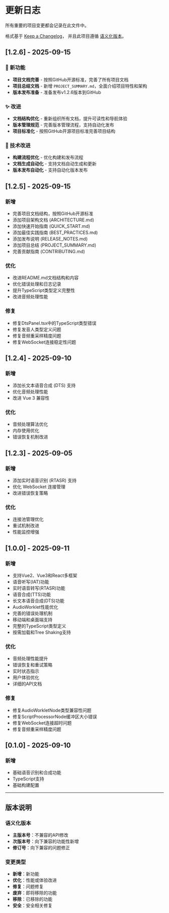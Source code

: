# 更新日志

所有重要的项目变更都会记录在此文件中。

格式基于 [Keep a Changelog](https://keepachangelog.com/zh-CN/1.0.0/)，
并且此项目遵循 [语义化版本](https://semver.org/spec/v2.0.0.html)。

## [1.2.6] - 2025-09-15

### 🎉 新功能
- **项目文档完善** - 按照GitHub开源标准，完善了所有项目文档
- **项目总结文档** - 新增 `PROJECT_SUMMARY.md`，全面介绍项目特性和架构
- **版本发布准备** - 准备发布v1.2.6版本到GitHub

### ✨ 改进
- **文档结构优化** - 重新组织所有文档，提升可读性和导航体验
- **版本管理规范** - 完善版本管理流程，支持自动化发布
- **项目标准化** - 按照GitHub开源项目标准完善项目结构

### 🔧 技术改进
- **构建流程优化** - 优化构建和发布流程
- **文档生成自动化** - 支持文档自动生成和更新
- **版本发布自动化** - 支持自动化版本发布

## [1.2.5] - 2025-09-15

### 新增
- 完善项目文档结构，按照GitHub开源标准
- 添加项目架构文档 (ARCHITECTURE.md)
- 添加快速开始指南 (QUICK_START.md)
- 添加最佳实践指南 (BEST_PRACTICES.md)
- 添加发布说明 (RELEASE_NOTES.md)
- 添加项目总结 (PROJECT_SUMMARY.md)
- 完善贡献指南 (CONTRIBUTING.md)

### 优化
- 改进README.md文档结构和内容
- 优化错误处理和日志记录
- 提升TypeScript类型定义完整性
- 改进音频处理性能

### 修复
- 修复DtsPanel.tsx中的TypeScript类型错误
- 修复发音人类型定义问题
- 修复音频重采样精度问题
- 修复WebSocket连接稳定性问题

## [1.2.4] - 2025-09-10

### 新增
- 添加长文本语音合成 (DTS) 支持
- 优化音频处理性能
- 改进 Vue 3 兼容性

### 优化
- 音频处理算法优化
- 内存使用优化
- 错误恢复机制改进

## [1.2.3] - 2025-09-05

### 新增
- 添加实时语音识别 (RTASR) 支持
- 优化 WebSocket 连接管理
- 改进错误恢复策略

### 优化
- 连接池管理优化
- 重试机制改进
- 性能监控增强

## [1.0.0] - 2025-09-11

### 新增
- 支持Vue2、Vue3和React多框架
- 语音听写(IAT)功能
- 实时语音转写(RTASR)功能
- 语音合成(TTS)功能
- 长文本语音合成(DTS)功能
- AudioWorklet性能优化
- 完善的错误处理机制
- 移动端和桌面端支持
- 完整的TypeScript类型定义
- 按需加载和Tree Shaking支持

### 优化
- 音频处理性能提升
- 错误恢复和重试策略
- 实时状态指示
- 用户体验优化
- 详细的API文档

### 修复
- 修复AudioWorkletNode类型兼容性问题
- 修复ScriptProcessorNode缓冲区大小错误
- 修复WebSocket连接超时问题
- 修复音频重采样精度问题

## [0.1.0] - 2025-09-10

### 新增
- 基础语音识别和合成功能
- TypeScript支持
- 基础构建配置

---

## 版本说明

### 语义化版本
- **主版本号**：不兼容的API修改
- **次版本号**：向下兼容的功能性新增
- **修订号**：向下兼容的问题修正

### 变更类型
- **新增**：新功能
- **优化**：性能或体验改进
- **修复**：问题修复
- **废弃**：即将移除的功能
- **移除**：已移除的功能
- **安全**：安全相关修复

